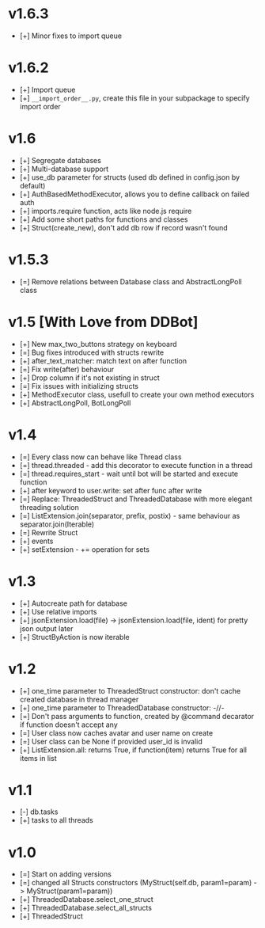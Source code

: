 # v1.6.3
- [+] Minor fixes to import queue

# v1.6.2
- [+] Import queue
- [+] ``__import_order__.py``, create this file in your subpackage to specify import order


# v1.6
- [+] Segregate databases
- [+] Multi-database support
- [+] use_db parameter for structs (used db defined in config.json by default)
- [+] AuthBasedMethodExecutor, allows you to define callback on failed auth
- [+] imports.require function, acts like node.js require
- [+] Add some short paths for functions and classes
- [+] Struct(create_new), don't add db row if record wasn't found

# v1.5.3
- [=] Remove relations between Database class and AbstractLongPoll class

# v1.5 [With Love from DDBot]
- [+] New max_two_buttons strategy on keyboard
- [=] Bug fixes introduced with structs rewrite
- [+] after_text_matcher: match text on after function
- [=] Fix write(after) behaviour
- [+] Drop column if it's not existing in struct
- [=] Fix issues with initializing structs
- [+] MethodExecutor class, usefull to create your own method executors
- [+] AbstractLongPoll, BotLongPoll 

# v1.4
- [=] Every class now can behave like Thread class
- [=] thread.threaded - add this decorator to execute function in a thread
- [=] thread.requires_start - wait until bot will be started and execute function  
- [+] after keyword to user.write: set after func after write
- [=] Replace: ThreadedStruct and ThreadedDatabase with more elegant threading solution
- [=] ListExtension.join(separator, prefix, postix) - same behaviour as separator.join(Iterable)
- [=] Rewrite Struct
- [+] events
- [+] setExtension - += operation for sets

# v1.3
- [+] Autocreate path for database
- [+] Use relative imports
- [+] jsonExtension.load(file) -> jsonExtension.load(file, ident) for pretty json output later
- [+] StructByAction is now iterable

# v1.2
- [+] one_time parameter to ThreadedStruct constructor: don't cache created database in thread manager 
- [+] one_time parameter to ThreadedDatabase constructor: -//-
- [=] Don't pass arguments to function, created by @command decarator if function doesn't accept any
- [=] User class now caches avatar and user name on create
- [=] User class can be None if provided user_id is invalid
- [+] ListExtension.all: returns True, if function(item) returns True for all items in list

# v1.1
- [-] db.tasks
- [+] tasks to all threads

# v1.0
- [=] Start on adding versions
- [=] changed all Structs constructors (MyStruct(self.db, param1=param) -> MyStruct(param1=param))
- [+] ThreadedDatabase.select_one_struct
- [+] ThreadedDatabase.select_all_structs
- [+] ThreadedStruct